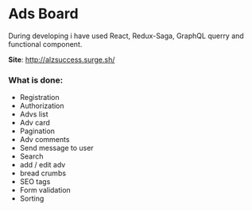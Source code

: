 # Ads Board

During developing i have used React, Redux-Saga, GraphQL querry and functional component.

__Site__: http://alzsuccess.surge.sh/

### What is done: 
* Registration
* Authorization
* Advs list
* Adv card
* Pagination
* Adv comments
* Send message to user
* Search
* add / edit adv
* bread crumbs
* SEO tags
* Form validation
* Sorting
